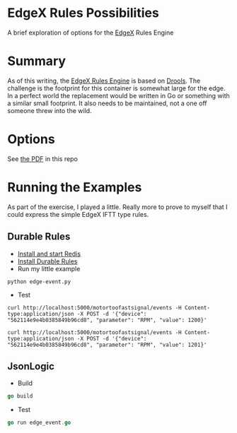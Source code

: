 # EdgeX Rules Possibilities

A brief exploration of options for the [EdgeX](edgex.discourse.group) Rules Engine

# Summary

As of this writing, the [EdgeX Rules Engine](https://docs.edgexfoundry.org/Ch-RulesEngine.html) is based on [Drools](https://www.drools.org/). The challenge is the footprint for this container is somewhat large for the edge. In a perfect world the replacement would be written in Go or something with a similar small footprint. It also needs to be maintained, not a one off someone threw into the wild.

# Options

See [the PDF](possibilities-for-rules-engine-replacement.pdf) in this repo

# Running the Examples

As part of the exercise, I played a little. Really more to prove to myself that I could express the simple EdgeX IFTT type rules.

## Durable Rules

* [Install and start Redis](https://redis.io/topics/quickstart)
* [Install Durable Rules](https://github.com/jruizgit/rules/blob/master/docs/py/reference.md)
* Run my little example

```shell
python edge-event.py
```

* Test
```shell
curl http://localhost:5000/motortoofastsignal/events -H Content-type:application/json -X POST -d '{"device": "562114e9e4b0385849b96cd8", "parameter": "RPM", "value": 1200}'

curl http://localhost:5000/motortoofastsignal/events -H Content-type:application/json -X POST -d '{"device": "562114e9e4b0385849b96cd8", "parameter": "RPM", "value": 1201}'
  ```

## JsonLogic

* Build

```go
go build
```

* Test

```go
go run edge_event.go
```
